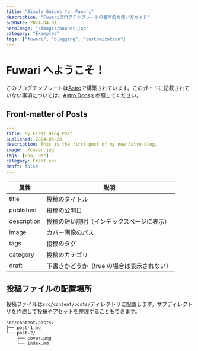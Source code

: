 ```yaml
---
title: "Simple Guides for Fuwari"
description: "Fuwariブログテンプレートの基本的な使い方ガイド"
pubDate: 2024-04-01
heroImage: "/images/banner.jpg"
category: "Examples"
tags: ["fuwari", "blogging", "customization"]
---
```


# Fuwari へようこそ！

このブログテンプレートは[Astro](https://astro.build)で構築されています。このガイドに記載されていない事項については、[Astro Docs](https://docs.astro.build)を参照してください。

## Front-matter of Posts

```yaml
---
title: My First Blog Post
published: 2024-03-20
description: This is the first post of my new Astro blog.
image: ./cover.jpg
tags: [Foo, Bar]
category: Front-end
draft: false
---
```

| 属性        | 説明                                        |
| ----------- | ------------------------------------------- |
| title       | 投稿のタイトル                              |
| published   | 投稿の公開日                                |
| description | 投稿の短い説明（インデックスページに表示）  |
| image       | カバー画像のパス                            |
| tags        | 投稿のタグ                                  |
| category    | 投稿のカテゴリ                              |
| draft       | 下書きかどうか（true の場合は表示されない） |

## 投稿ファイルの配置場所

投稿ファイルは`src/content/posts/`ディレクトリに配置します。サブディレクトリを作成して投稿やアセットを整理することもできます。

```
src/content/posts/
├── post-1.md
└── post-2/
    ├── cover.png
    └── index.md
```
